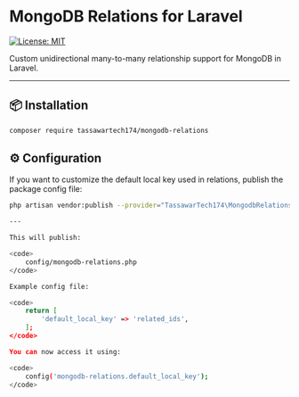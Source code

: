 # MongoDB Relations for Laravel

[![License: MIT](https://img.shields.io/badge/License-MIT-blue.svg)](LICENSE)

Custom unidirectional many-to-many relationship support for MongoDB in Laravel.

---

## 📦 Installation

```bash
composer require tassawartech174/mongodb-relations

```

## ⚙️ Configuration

If you want to customize the default local key used in relations, publish the package config file:

```bash
php artisan vendor:publish --provider="TassawarTech174\MongodbRelations\MongodbRelationsServiceProvider" --tag=mongodb-relations-config

---

This will publish:

<code>
    config/mongodb-relations.php
</code>

Example config file:

<code>
    return [
        'default_local_key' => 'related_ids',
    ];
</code>

You can now access it using:

<code>
    config('mongodb-relations.default_local_key');
</code>